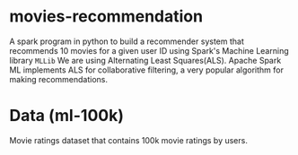 # movies-recommendation
A spark program in python to build a recommender system  that recommends 10 movies for a given user ID using Spark's Machine Learning library ```MLLib```
We are using Alternating Least Squares(ALS). Apache Spark ML implements ALS for collaborative filtering, a very popular algorithm for making recommendations.
# Data (ml-100k)
Movie ratings dataset that contains 100k movie ratings by users.
